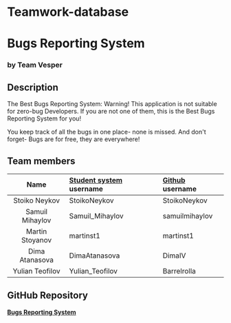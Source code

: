 # Teamwork-database
# Bugs Reporting System

### __by Team Vesper__

## Description
The Best Bugs Reporting System:
 Warning! This application is not suitable for zero-bug Developers. If you are not one of them, this is the Best Bugs Reporting System for you!

You keep track of all the bugs in one place- none is missed. And don't forget- Bugs are for free, they are everywhere! 

## Team members
| Name | [Student system](https://telerikacademy.com) username | [Github](https://github.com) username|
|:----:|:-----------------------|:-----------------------------|
| Stoiko Neykov | StoikoNeykov | StoikoNeykov |
| Samuil Mihaylov | Samuil_Mihaylov | samuilmihaylov |
| Martin Stoyanov | martinst1 | martinst1 |
| Dima Atanasova | DimaAtanasova | DimaIV |
| Yulian Teofilov | Yulian_Teofilov | Barrelrolla |

## GitHub Repository
[**Bugs Reporting System**](https://github.com/Team-Vesper/Teamwork-database)

